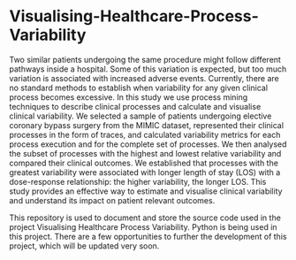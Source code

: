 # Visualising-Healthcare-Process-Variability
Two similar patients undergoing the same procedure might follow different pathways inside a hospital. Some of this variation is expected, but too much variation is associated with increased adverse events. Currently, there are no standard methods to establish when variability for any given clinical process becomes excessive. In this study we use process mining techniques to describe clinical processes and calculate and visualise clinical variability. We selected a sample of patients undergoing elective coronary bypass surgery from the MIMIC dataset, represented their clinical processes in the form of traces, and calculated variability metrics for each process execution and for the complete set of processes. We then analysed the subset of processes with the highest and lowest relative variability and compared their clinical outcomes. We established that processes with the greatest variability were associated with longer length of stay (LOS) with a dose-response relationship: the higher variability, the longer LOS. This study provides an effective way to estimate and visualise clinical variability and understand its impact on patient relevant outcomes.

This repository is used to document and store the source code used in the project Visualising Healthcare Process Variability. Python is being used in this project. There are a few opportunities to further the development of this project, which will be updated very soon. 
